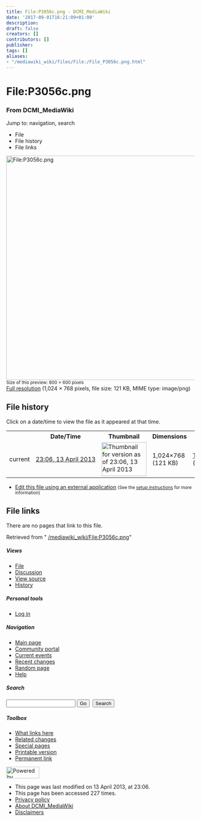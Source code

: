 ```yaml
---
title: File:P3056c.png - DCMI_MediaWiki
date: '2017-09-01T16:21:09+01:00'
description: 
draft: false
creators: []
contributors: []
publisher: 
tags: []
aliases:
- "/mediawiki_wiki/files/File:/File_P3056c.png.html"
---
```


<a id="top"></a>
# File:P3056c.png

### From DCMI\_MediaWiki

Jump to: navigation, search
<!-- start content -->
- File
- File history
- File links

 [<img alt="File:P3056c.png" src="/images/6/68/P3056c.png" width="800" height="600">](/mediawiki_wiki/files/P3056c.png)  
<small>Size of this preview: 800 × 600 pixels</small>  
 [Full resolution](/images/6/68/P3056c.png)‎ (1,024 × 768 pixels, file size: 121 KB, MIME type: image/png)
<!-- 
NewPP limit report
Preprocessor node count: 0/1000000
Post-expand include size: 0/2097152 bytes
Template argument size: 0/2097152 bytes
Expensive parser function count: 0/100
-->
## File history

Click on a date/time to view the file as it appeared at that time.

<table class="wikitable filehistory">
  <tr>
    <td></td>
    <th>Date/Time</th>
    <th>Thumbnail</th>
    <th>Dimensions</th>
    <th>User</th>
    <th>Comment</th>
  </tr>
  <tr>
    <td>current</td>
    <td class="filehistory-selected" style="white-space: nowrap;"><a href="/mediawiki_wiki/files/P3056c.png">23:06, 13 April 2013</a></td>
    <td><a href="/images/6/68/P3056c.png"><img alt="Thumbnail for version as of 23:06, 13 April 2013" src="/images/6/68/P3056c.png" width="120" height="90"></a></td>
    <td>1,024×768 <span style="white-space: nowrap;">(121 KB)</span>
    </td>
    <td>
      <a href="/index.php/User:TomBaker" title="User:TomBaker" class="mw-userlink">TomBaker</a> <span style="white-space: nowrap;"> <span class="mw-usertoollinks">(<a href="/index.php?title=User_talk:TomBaker&amp;action=edit&amp;redlink=1" class="new" title="User talk:TomBaker (page does not exist)">Talk</a> | <a href="/index.php/Special:Contributions/TomBaker" title="Special:Contributions/TomBaker">contribs</a>)</span></span>
    </td>
    <td></td>
  </tr>
</table>

  

- [Edit this file using an external application](/index.php?title=File:P3056c.png&action=edit&externaledit=true&mode=file "File:P3056c.png") <small>(See the <a href="http://www.mediawiki.org/wiki/Manual:External_editors" class="external text" rel="nofollow">setup instructions</a> for more information)</small>

## File links

There are no pages that link to this file.

Retrieved from " [/mediawiki_wiki/File:P3056c.png](/mediawiki_wiki/files/File:/File:P3056c.png.html)"

<!-- end content -->

##### Views

- [File](/mediawiki_wiki/files/File:/File:P3056c.png.html "View the file page [c]")
- [Discussion](/index.php?title=File_talk:P3056c.png&action=edit&redlink=1 "Discussion about the content page [t]")
- [View source](/index.php?title=File:P3056c.png&action=edit "This page is protected.
You can view its source [e]")
- [History](/index.php?title=File:P3056c.png&action=history "Past revisions of this page [h]")

##### Personal tools

- [Log in](/index.php?title=Special:UserLogin&returnto=File:P3056c.png "You are encouraged to log in; however, it is not mandatory [o]")

<script type="text/javascript"> if (window.isMSIE55) fixalpha(); </script>

##### Navigation

- [Main page](/index.php/Main_Page "Visit the main page [z]")
- [Community portal](/index.php/DCMI_MediaWiki:Community_portal "About the project, what you can do, where to find things")
- [Current events](/index.php/DCMI_MediaWiki:Current_events "Find background information on current events")
- [Recent changes](/index.php/Special:RecentChanges "The list of recent changes in the wiki [r]")
- [Random page](/index.php/Special:Random "Load a random page [x]")
- [Help](/index.php/Help:Contents "The place to find out")

##### <label for="searchInput">Search</label>

<form action="/index.php" id="searchform">
				<input type="hidden" name="title" value="Special:Search">
				<input id="searchInput" title="Search DCMI_MediaWiki" accesskey="f" type="search" name="search">
				<input type="submit" name="go" class="searchButton" id="searchGoButton" value="Go" title="Go to a page with this exact name if exists"> 
				<input type="submit" name="fulltext" class="searchButton" id="mw-searchButton" value="Search" title="Search the pages for this text">
			</form>

##### Toolbox

- [What links here](/index.php/Special:WhatLinksHere/File:P3056c.png "List of all wiki pages that link here [j]")
- [Related changes](/index.php/Special:RecentChangesLinked/File:P3056c.png "Recent changes in pages linked from this page [k]")
- [Special pages](/index.php/Special:SpecialPages "List of all special pages [q]")
- [Printable version](/index.php?title=File:P3056c.png&printable=yes "Printable version of this page [p]")
- [Permanent link](/index.php?title=File:P3056c.png&oldid=4812 "Permanent link to this revision of the page")

<!-- end of the left (by default at least) column -->

 [<img src="/skins/common/images/poweredby_mediawiki_88x31.png" height="31" width="88" alt="Powered by MediaWiki">](http://www.mediawiki.org/)

- This page was last modified on 13 April 2013, at 23:06.
- This page has been accessed 227 times.
- [Privacy policy](/index.php/DCMI_MediaWiki:Privacy_policy "DCMI MediaWiki:Privacy policy")
- [About DCMI\_MediaWiki](/index.php/DCMI_MediaWiki:About "DCMI MediaWiki:About")
- [Disclaimers](/index.php/DCMI_MediaWiki:General_disclaimer "DCMI MediaWiki:General disclaimer")

<script>if (window.runOnloadHook) runOnloadHook();</script><!-- Served in 0.458 secs. -->
